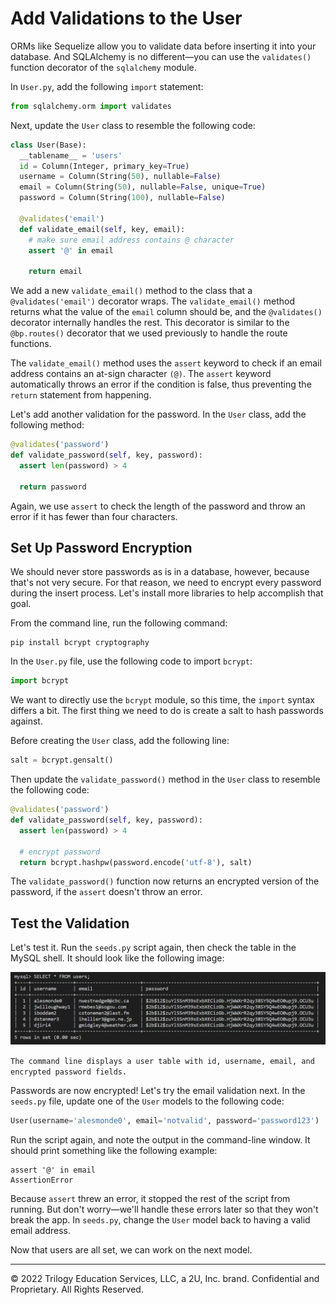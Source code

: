 # Add Validations to the User

ORMs like Sequelize allow you to validate data before inserting it into your database. And SQLAlchemy is no different—you can use the `validates()` function decorator of the `sqlalchemy` module.

In `User.py`, add the following `import` statement:

```python
from sqlalchemy.orm import validates
```

Next, update the `User` class to resemble the following code:

```python
class User(Base):
  __tablename__ = 'users'
  id = Column(Integer, primary_key=True)
  username = Column(String(50), nullable=False)
  email = Column(String(50), nullable=False, unique=True)
  password = Column(String(100), nullable=False)

  @validates('email')
  def validate_email(self, key, email):
    # make sure email address contains @ character
    assert '@' in email

    return email
```

We add a new `validate_email()` method to the class that a `@validates('email')` decorator wraps. The `validate_email()` method returns what the value of the `email` column should be, and the `@validates()` decorator internally handles the rest. This decorator is similar to the `@bp.routes()` decorator that we used previously to handle the route functions.

The `validate_email()` method uses the `assert` keyword to check if an email address contains an at-sign character `(@)`. The `assert` keyword automatically throws an error if the condition is false, thus preventing the `return` statement from happening.

Let's add another validation for the password. In the `User` class, add the following method:

```python
@validates('password')
def validate_password(self, key, password):
  assert len(password) > 4

  return password
```

Again, we use `assert` to check the length of the password and throw an error if it has fewer than four characters.

## Set Up Password Encryption

We should never store passwords as is in a database, however, because that's not very secure. For that reason, we need to encrypt every password during the insert process. Let's install more libraries to help accomplish that goal.

From the command line, run the following command:

```console
pip install bcrypt cryptography
```

In the `User.py` file, use the following code to import `bcrypt`:

```python
import bcrypt
```

We want to directly use the `bcrypt` module, so this time, the `import` syntax differs a bit. The first thing we need to do is create a salt to hash passwords against.

Before creating the `User` class, add the following line:

```python
salt = bcrypt.gensalt()
```

Then update the `validate_password()` method in the `User` class to resemble the following code:

```python
@validates('password')
def validate_password(self, key, password):
  assert len(password) > 4

  # encrypt password
  return bcrypt.hashpw(password.encode('utf-8'), salt)
```

The `validate_password()` function now returns an encrypted version of the password, if the `assert` doesn't throw an error.

## Test the Validation

Let's test it. Run the `seeds.py` script again, then check the table in the MySQL shell. It should look like the following image:

![](../Images/300-mysql-table.png)

`The command line displays a user table with id, username, email, and encrypted password fields.`

Passwords are now encrypted! Let's try the email validation next. In the `seeds.py` file, update one of the `User` models to the following code:

```python
User(username='alesmonde0', email='notvalid', password='password123')
```

Run the script again, and note the output in the command-line window. It should print something like the following example:

```console
assert '@' in email
AssertionError
```

Because `assert` threw an error, it stopped the rest of the script from running. But don't worry—we'll handle these errors later so that they won't break the app. In `seeds.py`, change the `User` model back to having a valid email address.

Now that users are all set, we can work on the next model.

---
© 2022 Trilogy Education Services, LLC, a 2U, Inc. brand. Confidential and Proprietary. All Rights Reserved.
